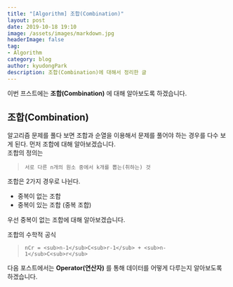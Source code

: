 ```yaml
---
title: "[Algorithm] 조합(Combination)"
layout: post
date: 2019-10-18 19:10
image: /assets/images/markdown.jpg
headerImage: false
tag:
- Algorithm
category: blog
author: kyudongPark
description: 조합(Combination)에 대해서 정리한 글
---
```


이번 프스트에는 **조합(Combination)** 에 대해 알아보도록 하겠습니다. 

## 조합(Combination) 

알고리즘 문제를 풀다 보면 조합과 순열을 이용해서 문제를 풀어야 하는 경우를 다수 보게 된다. 먼저 조합에 대해 알아보겠습니다.  
조합의 정의는  
> `서로 다른 n개의 원소 중에서 k개를 뽑는(취하는) 것`

조합은 2가지 경우로 나뉜다.
* 중복이 없는 조합
* 중복이 있는 조합 (중복 조합)

우선 중복이 없는 조합에 대해 알아보겠습니다. 

조합의 수학적 공식
> `nCr = <sub>n-1</sub>C<sub>r-1</sub> + <sub>n-1</sub>C<sub>r</sub>`




다음 포스트에서는 **Operator(연산자)** 를 통해 데이터를 어떻게 다루는지 알아보도록 하겠습니다. 


